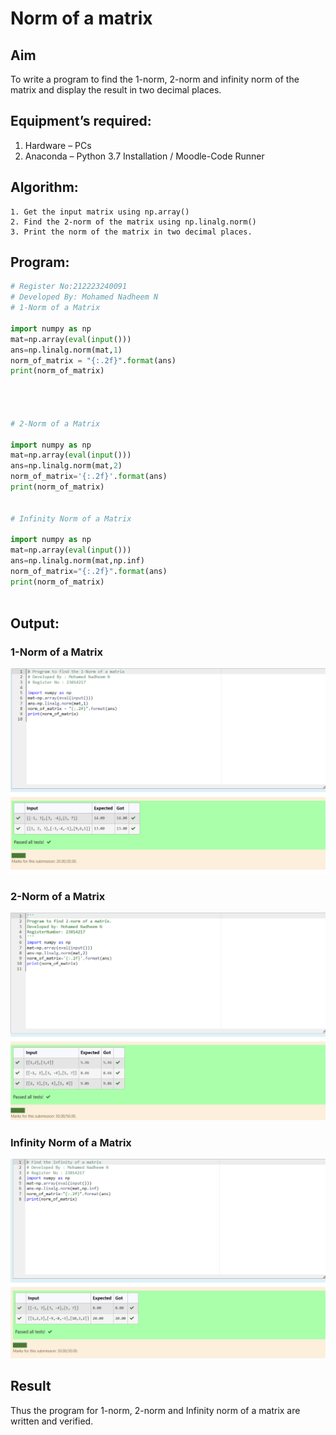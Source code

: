 # Norm of a matrix
## Aim
To write a program to find the 1-norm, 2-norm and infinity norm of the matrix and display the result in two decimal places.
## Equipment’s required:
1.	Hardware – PCs
2.	Anaconda – Python 3.7 Installation / Moodle-Code Runner
## Algorithm:
	1. Get the input matrix using np.array()   
    2. Find the 2-norm of the matrix using np.linalg.norm()
	3. Print the norm of the matrix in two decimal places.
## Program:
```Python
# Register No:212223240091
# Developed By: Mohamed Nadheem N
# 1-Norm of a Matrix

import numpy as np
mat=np.array(eval(input()))
ans=np.linalg.norm(mat,1)
norm_of_matrix = "{:.2f}".format(ans)
print(norm_of_matrix)




# 2-Norm of a Matrix

import numpy as np
mat=np.array(eval(input()))
ans=np.linalg.norm(mat,2)
norm_of_matrix='{:.2f}'.format(ans)
print(norm_of_matrix)


# Infinity Norm of a Matrix

import numpy as np
mat=np.array(eval(input()))
ans=np.linalg.norm(mat,np.inf)
norm_of_matrix="{:.2f}".format(ans)
print(norm_of_matrix)



```
## Output:
### 1-Norm of a Matrix
![output](/norm%201.png)


### 2-Norm of a Matrix
![output](/norm%202.png)

### Infinity Norm of a Matrix
![output](/infinity%20norm.png)

## Result
Thus the program for 1-norm, 2-norm and Infinity norm of a matrix are written and verified.
